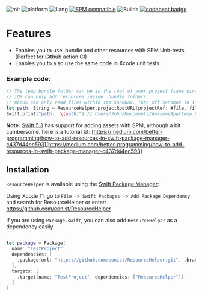 ![mit](https://img.shields.io/badge/License-MIT-brightgreen.svg)
![platform](https://img.shields.io/badge/Platform-macOS/iOS-blue.svg)
![Lang](https://img.shields.io/badge/Language-Swift%205.12-orange.svg)
[![SPM compatible](https://img.shields.io/badge/SPM-compatible-4BC51D.svg?style=flat)](https://github.com/apple/swift)
![Builds](https://github.com/eonist/ResourceHelper/workflows/Builds/badge.svg)
[![codebeat badge](https://codebeat.co/badges/ccf5ea3a-46e7-4922-ae04-3168a07641b4)](https://codebeat.co/projects/github-com-eonist-resourcehelper-master)

# Features
- Enables you to use .bundle and other resources with SPM Unit-tests. (Perfect for Github action CI)
- Enables you to also use the same code in Xcode unit tests

### Example code:
```swift
// The temp.bundle folder can be in the root of your project (same directory as your `Package.swift`)
// iOS can only add resources inside .bundle folders
// macOS can only read files within its SandBox. Turn off Sandbox in info.plist (Using swift 5.3 and native spm assets is a better option here)
let path: String = ResourceHelper.projectRootURL(projectRef: #file, fileName: "temp.bundle/payload.json").path
Swift.print("path:  \(path)") // Users/John/Documents/AwesomeApp/temp.bundle/payload.json
```

**Note:** [Swift 5.3](https://github.com/apple/swift-evolution/blob/master/proposals/0271-package-manager-resources.md) has support for adding assets with SPM, although a bit cumbersome. here is a tutorial 😅:  [https://medium.com/better-programming/how-to-add-resources-in-swift-package-manager-c437d44ec593](https://medium.com/better-programming/how-to-add-resources-in-swift-package-manager-c437d44ec593)

## Installation

`ResourceHelper` is available using the [Swift Package Manager](https://swift.org/package-manager/):

Using Xcode 11, go to `File -> Swift Packages -> Add Package Dependency` and search for ResourceHelper or enter: https://github.com/eonist/ResourceHelper

If you are using `Package.swift`, you can also add `ResourceHelper` as a dependency easily.

```swift

let package = Package(
  name: "TestProject",
  dependencies: [
    .package(url: "https://github.com/eonist/ResourceHelper.git", .branch("master"))
  ],
  targets: [
    .target(name: "TestProject", dependencies: ["ResourceHelper"])
  ]
)

```
